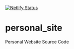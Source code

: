 [![Netlify Status](https://api.netlify.com/api/v1/badges/03809c86-d742-4d7e-84ad-6a8327bc489e/deploy-status)](https://app.netlify.com/sites/brave-liskov-167b5e/deploys)
# personal_site
Personal Website Source Code
